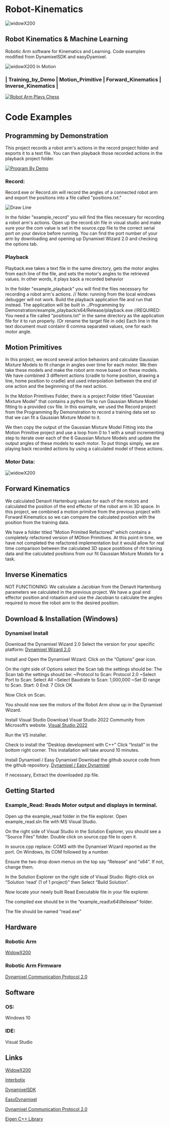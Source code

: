 # Robot-Kinematics
![widowX200](https://raw.githubusercontent.com/CoachGeorgia/Robot-Kinematics/main/docs/images/RoboticArmWidowX200.PNG)
## Robot Kinematics & Machine Learning 
Robotic Arm software for Kinematics and Learning. 
Code examples modified from DynamixelSDK and easyDyamixel.

![widowX200 In Motion](https://raw.githubusercontent.com/CoachGeorgia/Robot-Kinematics/main/docs/images/Model%20Recording_4.gif)

### |  Training_by_Demo  |  Motion_Primitive  |  Forward_Kinematics  |  Inverse_Kinematics  | 
[![Robot Arm Plays Chess](https://github.com/CoachGeorgia/Robot-Kinematics/blob/main/docs/images/RoboticArmChessPlayBack.PNG)](https://youtu.be/VSL-L6GrsGc "Robot Arm Plays Chess")

# Code Examples

## Programming by Demonstration ##

This project records a robot arm's actions in the record project folder and exports it to a text file. You can then playback those recorded actions in the playback project folder.

[![Program By Demo](https://github.com/CoachGeorgia/Robot-Kinematics/blob/main/docs/images/RoboticArmChessTraining.PNG)](https://youtu.be/DSxp6IZOY7c "Robot Arm Learns Chess Move by Demo")

### Record:
Record.exe or Record.sln will record the angles of a connected robot arm and export the positions into a file called "positions.txt."

![Draw Line](https://raw.githubusercontent.com/CoachGeorgia/Robot-Kinematics/main/docs/images/Training%20Recording_2.gif)

In the folder "example_record" you will find the files necessary for recording a robot arm's actions. Open up the record.sln file in visual studio and make sure your the com value is set in the source.cpp file to the correct serial port on your device before running. You can find the port number of your arm by downloading and opening up Dynamixel Wizard 2.0 and checking the options tab.


### Playback
Playback.exe takes a text file in the same directory, gets the motor angles from each line of the file, and sets the motor's angles to the retrieved values.
In other words, it plays back a recorded behavior

In the folder "example_playback" you will find the files necessary for recording a robot arm's actions.
// Note: running from the local windows debugger will not work. Build the playback application file and run that instead.
The application will be built in ../Programming by Demonstration/example_playback/x64/Release/playback.exe
//REQUIRED: You need a file called "positions.txt" in the same directory as the application file for it to run properly. (Or rename the target file in ode)
Each line in the text document must containr 6 comma separated values, one for each motor angle.

## Motion Primitives ##
In this project, we record several action behaviors and calculate Gaussian Mixture Models to fit change in angles over time for each motor. We then take these models and make the robot arm move based on these models. We have combined 3 different actions (cradle to home position, drawing a line, home position to cradle) and used interpolation bettween the end of one action and the beginnning of the next action. 

In the Motion Primitives Folder, there is a project Folder titled "Gaussian Mixture Model" that contains a python file to run Gaussian Mixture Model fitting to a provided csv file. In this example, we used the Record project from the Programming By Demonstration to record a training data set so that we can fit a Gaussian Mixture Model to it.

We then copy the output of the Gaussian Mixture Model Fitting into the Motion Primitive project and use a loop from 0 to 1 with a small incrementing step to iterate over each of the 6 Gaussian Mixture Models and update the output angles of these models to each motor. To put things simply, we are playing back recorded actions by using a calculated model of these actions.



### Motor Data:
![widowX200](https://github.com/CoachGeorgia/Robot-Kinematics/blob/main/Examples/MotionPrimitives%20(FK)/DrawLine%20Visualization.png?raw=true)

## Forward Kinematics ##
We calculated Denavit Hartenburg values for each of the motors and calculated the position of the end effector of the robot arm in 3D space. In this project, we combined a motion primitve from the previous project with Forward Kinematics so we can compare the calculated position with the position from the training data.

We have a folder titled "Motion Primited Refactored" which contains a completely refactored version of MOtion Primitives. At this point in time, we have not completed the refactored implementation but it would allow for real time comparison between the calculated 3D space postitions of rht training data and the calculated positions from our fit Gaussian Mixture Models for a task.

## Inverse Kinematics ##
NOT FUNCTIONING: We calculate a Jacobian from the Denavit Hartenburg parameters we calculated in the previous project. We have a goal end effector position and rotaation and use the Jacobian to calculate the angles required to move the robot arm to the desired position.

## Download & Installation (Windows) ##
### Dynamixel Install

Download the Dynamixel Wizard 2.0
Select the version for your specific platform:
[Dynamixel Wizard 2.0](https://emanual.robotis.com/docs/en/software/dynamixel/dynamixel_wizard2)

Install and Open the Dynamixel Wizard.
Click on the “Options” gear icon.

On the right side of Options select the Scan tab the settings should be:
The Scan tab the settings should be:
~Protocol to Scan:  Protocol 2.0
~Select Port to Scan: Select All
~Select Baudrate to Scan: 1,000,000
~Set ID range to Scan. Start: 0 End: 7
Click OK

Now Click on Scan.

You should now see the motors of the Robot Arm show up in the Dynamixel Wizard.


Install Visual Studio
Download Visual Studio 2022 Community from Microsoft’s website.
[Visual Studio 2022](https://visualstudio.microsoft.com/vs/)

Run the VS installer.

Check to install the “Desktop development with C++”
Click “Install” in the bottom right corner.
This installation will take around 10 minutes.

Install Dynamixel / Easy Dynamixel
Download the github source code from the github repository.
[Dynamixel / Easy Dynamixel](https://github.com/prof-eaton/dynamixel)

If necessary, Extract the downloaded zip file.


## Getting Started ##
### Example_Read: Reads Motor output and displays in terminal. 
Open up the example_read folder in the file explorer.
Open example_read.sln file with MS Visual Studio.

On the right side of Visual Studio in the Solution Explorer, you should see a “Source Files” folder.
Double click on source.cpp file to open it.

In source.cpp replace:
COM3 with  the Dynamixel Wizard reported as the port. 
On Windows, its COM followed by a number.

Ensure the two drop down menus on the top say “Release” and “x64”. If not, change them.

In the Solution Explorer on the right side of Visual Studio: 
Right-click on “Solution ‘read’ (1 of 1 project)” then Select “Build Solution”.


Now locate your newly built Read Executable file in your file explorer. 

The compiled exe should be in the “example_read\x64\Release” folder.

The file should be named “read.exe”

## Hardware ##
### Robotic Arm 
[WidowX200]( https://www.trossenrobotics.com/widowx-200-robot-arm.aspx)

### Robotic Arm Firmware 
[Dynamixel Communication Protocol 2.0]( https://emanual.robotis.com/docs/en/dxl/protocol2/#instruction-packet)

## Software ##
### OS:
Windows 10
### IDE:
Visual Studio

## Links ##
[WidowX200]( https://www.trossenrobotics.com/widowx-200-robot-arm.aspx)

[Interbotix]( http://support.interbotix.com/html/specifications/wx200.html)

[DynamixelSDK](https://emanual.robotis.com/docs/en/software/dynamixel/dynamixel_sdk/overview/#concept)

[EasyDynamixel]( https://github.com/prof-eaton/dynamixel)

[Dynamixel Communication Protocol 2.0]( https://emanual.robotis.com/docs/en/dxl/protocol2/#instruction-packet)

[Eigen C++ Library](https://eigen.tuxfamily.org)
